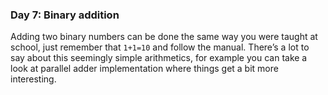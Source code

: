 ### Day 7: Binary addition
Adding two binary numbers can be done the same way you were taught at school, just remember that `1+1=10` and follow the manual.
There’s a lot to say about this seemingly simple arithmetics, for example you can take a look at parallel adder implementation where things get a bit more interesting.
